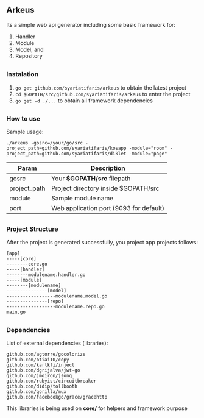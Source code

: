 ## Arkeus


Its a simple web api generator including some basic framework for:

1. Handler
2. Module
3. Model, and
4. Repository

##
### Instalation

1. `go get github.com/syariatifaris/arkeus` to obtain the latest project
2. `cd $GOPATH/src/github.com/syariatifaris/arkeus` to enter the project
3. `go get -d ./...` to obtain all framework dependencies

##
### How to use

Sample usage: 
```$xslt
./arkeus -gosrc=/your/go/src -project_path=github.com/syariatifaris/kosapp -module="room" -project_path=github.com/syariatifaris/diklet -module="page"
```

| Param  | Description |
| ------------- | ------------- |
| gosrc  | Your **$GOPATH/src** filepath  |
| project_path  | Project directory inside $GOPATH/src  |
| module  | Sample module name  |
| port  | Web application port (9093 for default)  |


##
### Project Structure

After the project is generated successfully, you project app projects follows:
```$xslt
[app]
-----[core]
--------core.go
-----[handler]
--------modulename.handler.go
-----[module]
--------[modulename]
---------------[model]
------------------modulename.model.go
---------------[repo]
------------------modulename.repo.go
main.go

```

##
### Dependencies

List of external dependencies (libraries):


```$xslt
github.com/agtorre/gocolorize 
github.com/otiai10/copy 
github.com/karlkfi/inject
github.com/dgrijalva/jwt-go
github.com/jmoiron/jsonq
github.com/rubyist/circuitbreaker
github.com/didip/tollbooth
github.com/gorilla/mux
github.com/facebookgo/grace/gracehttp
```

This libraries is being used on **core/** for helpers and framework purpose